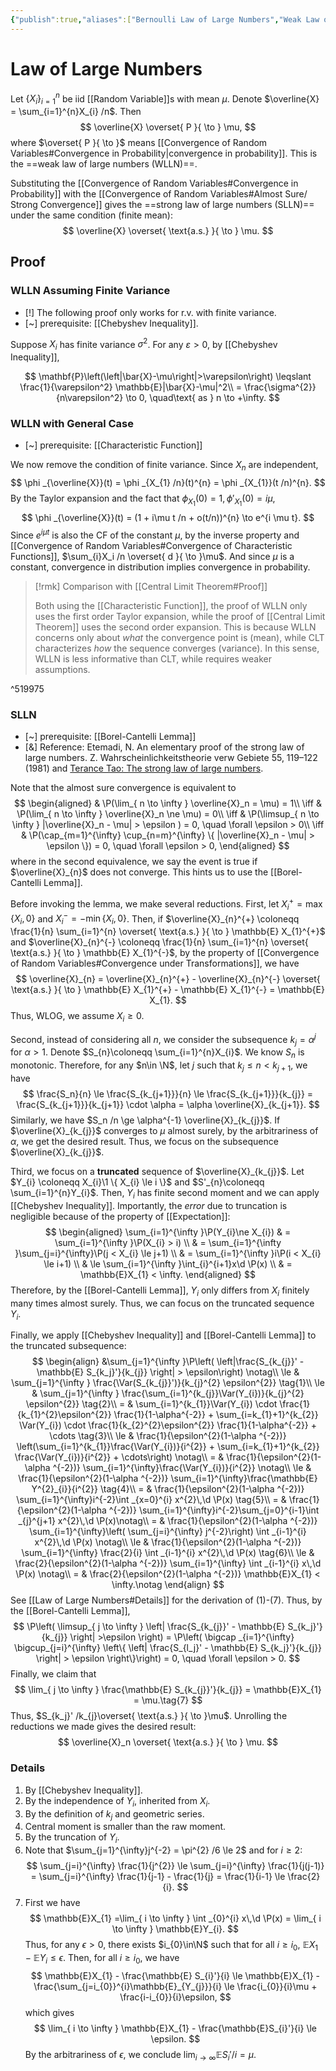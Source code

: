 ```yaml
---
{"publish":true,"aliases":["Bernoulli Law of Large Numbers","Weak Law of Large Numbers","Strong Law of Large Numbers","LLN"],"title":"Law of Large Numbers","created":"2021-08-17T21:58:15","modified":"2025-08-04T23:42:28","tags":["pub-stat"],"cssclasses":"","type":"note","sup":["[[Probability]]"],"related":[],"state":"done"}
---
```



# Law of Large Numbers

Let $\{ X _i \}_{i=1}^{n}$ be iid [[Random Variable]]s with mean $\mu$. Denote $\overline{X} = \sum_{i=1}^{n}X_{i} /n$. Then
$$
\overline{X} \overset{ P }{ \to } \mu,
$$
where $\overset{ P }{ \to }$ means [[Convergence of Random Variables#Convergence in Probability\|convergence in probability]]. This is the ==weak law of large numbers (WLLN)==.

Substituting the [[Convergence of Random Variables#Convergence in Probability]] with the [[Convergence of Random Variables#Almost Sure/ Strong Convergence]] gives the ==strong law of large numbers (SLLN)== under the same condition (finite mean):
$$
\overline{X} \overset{ \text{a.s.} }{ \to } \mu.
$$

## Proof

### WLLN Assuming Finite Variance

- [!] The following proof only works for r.v. with finite variance.
- [~] prerequisite: [[Chebyshev Inequality]].

Suppose $X_{i}$ has finite variance $\sigma^{2}$. For any $\varepsilon > 0$, by [[Chebyshev Inequality]],

$$
\mathbf{P}\left(\left|\bar{X}-\mu\right|>\varepsilon\right) \leqslant \frac{1}{\varepsilon^2} \mathbb{E}|\bar{X}-\mu|^2\\
= \frac{\sigma^{2}}{n\varepsilon^2} \to 0, \quad\text{ as } n \to +\infty.
$$

### WLLN with General Case

- [~] prerequisite: [[Characteristic Function]]

We now remove the condition of finite variance. Since $X_n$ are independent,
$$
\phi _{\overline{X}}(t) = \phi _{X_{1} /n}(t)^{n} = \phi _{X_{1}}(t /n)^{n}.
$$
By the Taylor expansion and the fact that $\phi _{X_{1}}(0) = 1,\phi'_{X_{1}}(0) = i\mu$,
$$
\phi _{\overline{X}}(t) = (1 + i\mu t /n + o(t/n))^{n} \to e^{i \mu t}.
$$
Since $e^{i \mu t}$ is also the CF of the constant $\mu$, by the inverse property and [[Convergence of Random Variables#Convergence of Characteristic Functions]], $\sum_{i}X_i /n \overset{ d }{ \to }\mu$.
And since $\mu$ is a constant, convergence in distribution implies convergence in probability.

> [!rmk] Comparison with [[Central Limit Theorem#Proof]]
>
> Both using the [[Characteristic Function]], the proof of WLLN only uses the first order Taylor expansion, while the proof of [[Central Limit Theorem]] uses the second order expansion. This is because WLLN concerns only about *what* the convergence point is (mean), while CLT characterizes *how* the sequence converges (variance). In this sense, WLLN is less informative than CLT, while requires weaker assumptions.

^519975

### SLLN

- [~] prerequisite: [[Borel-Cantelli Lemma]]
- [&] Reference: Etemadi, N. An elementary proof of the strong law of large numbers. Z. Wahrscheinlichkeitstheorie verw Gebiete 55, 119–122 (1981) and [Terance Tao: The strong law of large numbers](https://terrytao.wordpress.com/2008/06/18/the-strong-law-of-large-numbers/).

Note that the almost sure convergence is equivalent to
$$
\begin{aligned}
& \P(\lim_{ n \to \infty } \overline{X}_n = \mu) = 1\\
\iff & \P(\lim_{ n \to \infty } \overline{X}_n \ne \mu) = 0\\
\iff & \P(\limsup_{ n \to \infty } |\overline{X}_n - \mu| > \epsilon  ) = 0, \quad \forall \epsilon > 0\\
\iff & \P(\cap_{m=1}^{\infty} \cup_{n=m}^{\infty} \{ |\overline{X}_n - \mu| > \epsilon \}) = 0, \quad \forall \epsilon > 0,
\end{aligned}
$$
where in the second equivalence, we say the event is true if $\overline{X}_{n}$ does not converge.
This hints us to use the [[Borel-Cantelli Lemma]].

Before invoking the lemma, we make several reductions. First, let $X_{i}^{+} = \max \{ X_{i},0 \}$ and $X_{i}^{-} = -\min \{ X_{i},0 \}$. Then, if $\overline{X}_{n}^{+} \coloneqq \frac{1}{n} \sum_{i=1}^{n} \overset{ \text{a.s.} }{ \to } \mathbb{E} X_{1}^{+}$ and $\overline{X}_{n}^{-} \coloneqq \frac{1}{n} \sum_{i=1}^{n} \overset{ \text{a.s.} }{ \to } \mathbb{E} X_{1}^{-}$, by the property of [[Convergence of Random Variables#Convergence under Transformations]], we have
$$
\overline{X}_{n} = \overline{X}_{n}^{+} - \overline{X}_{n}^{-} \overset{ \text{a.s.} }{ \to } \mathbb{E} X_{1}^{+} - \mathbb{E} X_{1}^{-} = \mathbb{E} X_{1}.
$$
Thus, WLOG, we assume $X_{i} \ge 0$.

Second, instead of considering all $n$, we consider the subsequence $k_{j} = \alpha ^{j}$ for $\alpha >1$. Denote $S_{n}\coloneqq \sum_{i=1}^{n}X_{i}$. We know $S_{n}$ is monotonic. Therefore, for any $n\in \N$, let $j$ such that $k_{j} \le n < k_{j+1}$, we have
$$
\frac{S_n}{n} \le \frac{S_{k_{j+1}}}{n} \le \frac{S_{k_{j+1}}}{k_{j}} = \frac{S_{k_{j+1}}}{k_{j+1}} \cdot \alpha = \alpha \overline{X}_{k_{j+1}}.
$$
Similarly, we have $S_n /n \ge \alpha^{-1} \overline{X}_{k_{j}}$. If $\overline{X}_{k_{j}}$ converges to $\mu$ almost surely, by the arbitrariness of $\alpha$, we get the desired result.
Thus, we focus on the subsequence $\overline{X}_{k_{j}}$.

Third, we focus on a **truncated** sequence of $\overline{X}_{k_{j}}$. Let $Y_{i} \coloneqq X_{i}\1 \{ X_{i} \le i \}$ and $S'_{n}\coloneqq \sum_{i=1}^{n}Y_{i}$. Then, $Y_{i}$ has finite second moment and we can apply [[Chebyshev Inequality]]. Importantly, the *error* due to truncation is negligible because of the property of [[Expectation]]:
$$
\begin{aligned}
\sum_{i=1}^{\infty }\P(Y_{i}\ne X_{i})
& = \sum_{i=1}^{\infty }\P(X_{i} > i) \\
& = \sum_{i=1}^{\infty }\sum_{j=i}^{\infty}\P(j < X_{i} \le j+1) \\
& = \sum_{i=1}^{\infty }i\P(i < X_{i} \le i+1) \\
& \le \sum_{i=1}^{\infty }\int_{i}^{i+1}x\d \P(x) \\
& = \mathbb{E}X_{1} < \infty.
\end{aligned}
$$
Therefore, by the [[Borel-Cantelli Lemma]], $Y_{i}$ only differs from $X_{i}$ finitely many times almost surely.
Thus, we can focus on the truncated sequence $Y_{i}$.

Finally, we apply [[Chebyshev Inequality]] and [[Borel-Cantelli Lemma]] to the truncated subsequence:
$$
\begin{align}
&\sum_{j=1}^{\infty }\P\left( \left|\frac{S_{k_{j}}' - \mathbb{E} S_{k_j}'}{k_{j}} \right| > \epsilon\right) \notag\\
\le & \sum_{j=1}^{\infty } \frac{\Var(S_{k_{j}}')}{k_{j}^{2} \epsilon^{2}} \tag{1}\\
\le & \sum_{j=1}^{\infty } \frac{\sum_{i=1}^{k_{j}}\Var(Y_{i})}{k_{j}^{2} \epsilon^{2}} \tag{2}\\
= & \sum_{i=1}^{k_{1}}\Var(Y_{i}) \cdot \frac{1}{k_{1}^{2}\epsilon^{2}} \frac{1}{1-\alpha^{-2}} + \sum_{i=k_{1}+1}^{k_{2}} \Var(Y_{i}) \cdot \frac{1}{k_{2}^{2}\epsilon^{2}} \frac{1}{1-\alpha^{-2}} + \cdots \tag{3}\\
\le & \frac{1}{\epsilon^{2}(1-\alpha ^{-2})} \left(\sum_{i=1}^{k_{1}}\frac{\Var(Y_{i})}{i^{2}} + \sum_{i=k_{1}+1}^{k_{2}} \frac{\Var(Y_{i})}{i^{2}} + \cdots\right) \notag\\
= & \frac{1}{\epsilon^{2}(1-\alpha ^{-2})} \sum_{i=1}^{\infty}\frac{\Var(Y_{i})}{i^{2}} \notag\\
\le & \frac{1}{\epsilon^{2}(1-\alpha ^{-2})} \sum_{i=1}^{\infty}\frac{\mathbb{E} Y^{2}_{i}}{i^{2}} \tag{4}\\
= & \frac{1}{\epsilon^{2}(1-\alpha ^{-2})} \sum_{i=1}^{\infty}i^{-2}\int _{x=0}^{i} x^{2}\,\d \P(x) \tag{5}\\
= & \frac{1}{\epsilon^{2}(1-\alpha ^{-2})} \sum_{i=1}^{\infty}i^{-2}\sum_{j=0}^{i-1}\int _{j}^{j+1} x^{2}\,\d \P(x)\notag\\
= & \frac{1}{\epsilon^{2}(1-\alpha ^{-2})} \sum_{i=1}^{\infty}\left( \sum_{j=i}^{\infty} j^{-2}\right) \int _{i-1}^{i} x^{2}\,\d \P(x) \notag\\
\le & \frac{1}{\epsilon^{2}(1-\alpha ^{-2})} \sum_{i=1}^{\infty} \frac{2}{i} \int _{i-1}^{i} x^{2}\,\d \P(x) \tag{6}\\
\le & \frac{2}{\epsilon^{2}(1-\alpha ^{-2})} \sum_{i=1}^{\infty}  \int _{i-1}^{i} x\,\d \P(x) \notag\\
= & \frac{2}{\epsilon^{2}(1-\alpha ^{-2})} \mathbb{E}X_{1} < \infty.\notag
\end{align}
$$
See [[Law of Large Numbers#Details]] for the derivation of $(1)$-$(7)$. Thus, by the [[Borel-Cantelli Lemma]],
$$
\P\left( \limsup_{ j \to \infty } \left| \frac{S_{k_{j}}' - \mathbb{E} S_{k_j}'}{k_{j}} \right| >\epsilon  \right) =
\P\left( \bigcap _{i=1}^{\infty} \bigcup_{j=i}^{\infty} \left\{ \left| \frac{S_{l_j}' - \mathbb{E} S_{k_j}'}{k_{j}} \right| > \epsilon \right\}\right) = 0, \quad \forall \epsilon > 0.
$$
Finally, we claim that
$$
\lim_{ j \to \infty } \frac{\mathbb{E} S_{k_{j}}'}{k_{j}} = \mathbb{E}X_{1} = \mu.\tag{7}
$$
Thus, $S_{k_j}' /k_{j}\overset{ \text{a.s.} }{ \to }\mu$.
Unrolling the reductions we made gives the desired result:
$$
\overline{X}_n \overset{ \text{a.s.} }{ \to } \mu.
$$

### Details

1. By [[Chebyshev Inequality]].
2. By the independence of $Y_{i}$, inherited from $X_{i}$.
3. By the definition of $k_{j}$ and geometric series.
4. Central moment is smaller than the raw moment.
5. By the truncation of $Y_{i}$.
6. Note that $\sum_{j=1}^{\infty}j^{-2} = \pi^{2} /6 \le 2$ and for $i\ge 2$:
    $$
    \sum_{j=i}^{\infty} \frac{1}{j^{2}} \le \sum_{j=i}^{\infty} \frac{1}{j(j-1)} = \sum_{j=i}^{\infty} \frac{1}{j-1} - \frac{1}{j} = \frac{1}{i-1} \le \frac{2}{i}.
    $$
7. First we have
   $$
   \mathbb{E}X_{1} =\lim_{ i \to \infty } \int _{0}^{i} x\,\d \P(x) = \lim_{ i \to \infty } \mathbb{E}Y_{i}.
   $$
   Thus, for any $\epsilon>0$, there exists $i_{0}\in\N$ such that for all $i\ge i_{0}$, $\mathbb{E}X_{1} - \mathbb{E}Y_{i} \le \epsilon$. Then, for all $i \ge i_{0}$, we have
   $$
   \mathbb{E}X_{1} - \frac{\mathbb{E} S_{i}'}{i} \le \mathbb{E}X_{1} - \frac{\sum_{j=i_{0}}^{i}\mathbb{E}_{Y_{j}}}{i}  \le \frac{i_{0}}{i}\mu + \frac{i-i_{0}}{i}\epsilon,
   $$
   which gives
   $$
   \lim_{ i \to \infty }  \mathbb{E}X_{1} - \frac{\mathbb{E}S_{i}'}{i} \le \epsilon.
   $$
   By the arbitrariness of $\epsilon$, we conclude $\lim_{ i \to \infty } \mathbb{E} S_{i}' /i = \mu$.
